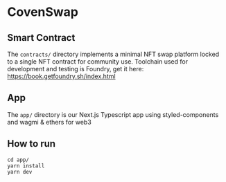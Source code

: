 # CovenSwap

## Smart Contract

The `contracts/` directory implements a minimal NFT swap platform locked to a single NFT contract for community use. Toolchain used for development and testing is Foundry, get it here: https://book.getfoundry.sh/index.html

## App

The `app/` directory is our Next.js Typescript app using styled-components and wagmi & ethers for web3

## How to run


```
cd app/
yarn install
yarn dev
```
